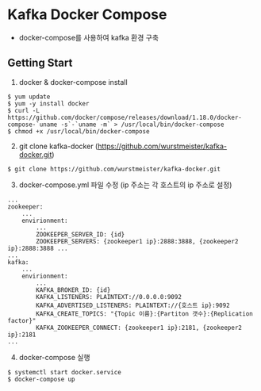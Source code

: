 # Kafka Docker Compose
- docker-compose를 사용하여 kafka 환경 구축

## Getting Start

1. docker & docker-compose install

```
$ yum update
$ yum -y install docker
$ curl -L https://github.com/docker/compose/releases/download/1.18.0/docker-compose-`uname -s`-`uname -m` > /usr/local/bin/docker-compose
$ chmod +x /usr/local/bin/docker-compose
```

2. git clone kafka-docker (https://github.com/wurstmeister/kafka-docker.git)

```
$ git clone https://github.com/wurstmeister/kafka-docker.git
```

3. docker-compose.yml 파일 수정 (ip 주소는 각 호스트의 ip 주소로 설정)
```
...
zookeeper:
    ...
    envirionment:
        ...
        ZOOKEEPER_SERVER_ID: {id}
        ZOOKEEPER_SERVERS: {zookeeper1 ip}:2888:3888, {zookeeper2 ip}:2888:3888 ...
...
kafka:
    ...
    envirionment:
        ...
        KAFKA_BROKER_ID: {id}
        KAFKA_LISTENERS: PLAINTEXT://0.0.0.0:9092
        KAFKA_ADVERTISED_LISTENERS: PLAINTEXT://{호스트 ip}:9092
        KAFKA_CREATE_TOPICS: "{Topic 이름}:{Partiton 갯수}:{Replication factor}"
        KAFKA_ZOOKEEPER_CONNECT: {zookeeper1 ip}:2181, {zookeeper2 ip}:2181
...
```
4. docker-compose 실행
```
$ systemctl start docker.service
$ docker-compose up
```
